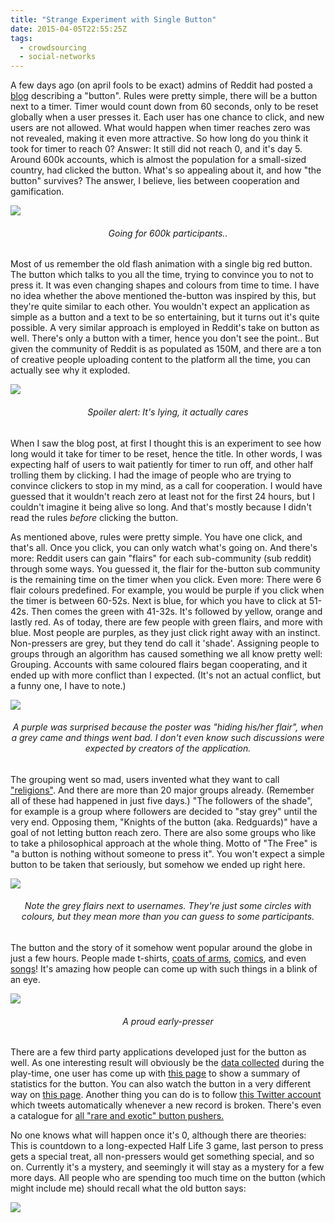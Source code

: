 ```yaml
---
title: "Strange Experiment with Single Button"
date: 2015-04-05T22:55:25Z
tags:
  - crowdsourcing
  - social-networks
---
```


A few days ago (on april fools to be exact) admins of Reddit had posted a [blog](http://www.redditblog.com/2015/04/the-button.html) describing a "button". Rules were pretty simple, there will be a button next to a timer. Timer would count down from 60 seconds, only to be reset globally when a user presses it. Each user has one chance to click, and new users are not allowed. What would happen when timer reaches zero was not revealed, making it even more attractive. So how long do you think it took for timer to reach 0? Answer: It still did not reach 0, and it's day 5. Around 600k accounts, which is almost the population for a small-sized country, had clicked the button. What's so appealing about it, and how "the button" survives? The answer, I believe, lies between cooperation and gamification.

![](/images/button-countdown.png)
<center><h6>Going for 600k participants..</h6></center>

Most of us remember the old flash animation with a single big red button. The button which talks to you all the time, trying to convince you to not to press it. It was even changing shapes and colours from time to time. I have no idea whether the above mentioned the-button was inspired by this, but they're quite similar to each other. You wouldn't expect an application as simple as a button and a text to be so entertaining, but it turns out it's quite possible. A very similar approach is employed in Reddit's take on button as well. There's only a button with a timer, hence you don't see the point.. But given the community of Reddit is as populated as 150M, and there are a ton of creative people uploading content to the platform all the time, you can actually see why it exploded.

![](/images/button-bigred-1.png)
<center><h6>Spoiler alert: It's lying, it actually cares</h6></center>

When I saw the blog post, at first I thought this is an experiment to see how long would it take for timer to be reset, hence the title. In other words, I was expecting half of users to wait patiently for timer to run off, and other half trolling them by clicking. I had the image of people who are trying to convince clickers to stop in my mind, as a call for cooperation. I would have guessed that it wouldn't reach zero at least not for the first 24 hours, but I couldn't imagine it being alive so long. And that's mostly because I didn't read the rules *before* clicking the button.

As mentioned above, rules were pretty simple. You have one click, and that's all. Once you click, you can only watch what's going on. And there's more: Reddit users can gain "flairs" for each sub-community (sub reddit) through some ways. You guessed it, the flair for the-button sub community is the remaining time on the timer when you click. Even more: There were 6 flair colours predefined. For example, you would be purple if you click when the timer is between 60-52s. Next is blue, for which you have to click at 51-42s. Then comes the green with 41-32s. It's followed by yellow, orange and lastly red. As of today, there are few people with green flairs, and more with blue. Most people are purples, as they just click right away with an instinct. Non-pressers are grey, but they tend do call it 'shade'. Assigning people to groups through an algorithm has caused something we all know pretty well: Grouping. Accounts with same coloured flairs began cooperating, and it ended up with more conflict than I expected. (It's not an actual conflict, but a funny one, I have to note.)

![](/images/button-morals.png)
<center><h6>A purple was surprised because the poster was "hiding his/her flair", when a grey came and things went bad. I don't even know such discussions were expected by creators of the application.</h6></center>

The grouping went so mad, users invented what they want to call ["religions"](http://www.reddit.com/r/thebutton/comments/31709l/official_survey_of_the_buttons_religions_record/). And there are more than 20 major groups already. (Remember all of these had happened in just five days.) "The followers of the shade", for example is a group where followers are decided to "stay grey" until the very end. Opposing them, "Knights of the button (aka. Redguards)" have a goal of not letting button reach zero. There are also some groups who like to take a philosophical approach at the whole thing. Motto of "The Free" is "a button is nothing without someone to press it". You won't expect a simple button to be taken that seriously, but somehow we ended up right here.

![](/images/button-shaders.png)
<center><h6>Note the grey flairs next to usernames. They're just some circles with colours, but they mean more than you can guess to some participants.</h6></center>

The button and the story of it somehow went popular around the globe in just a few hours. People made t-shirts, [coats of arms](http://imgur.com/a/sz8pf#1fSNiA9), [comics](http://i.imgur.com/PTTpmBK.png), and even [songs](https://clyp.it/4m5sfxd5)! It's amazing how people can come up with such things in a blink of an eye.

![](/images/button-59s.png)
<center><h6>A proud early-presser</h6></center>

There are a few third party applications developed just for the button as well. As one interesting result will obviously be the [data collected](https://docs.google.com/spreadsheets/d/1U7L8rNV38KHx81LWkvr7GwndrlOFvf1pnTgkqAXgfgE/htmlview?sle=true#gid=1147869037) during the play-time, one user has come up with [this page](http://46.101.29.145/) to show a summary of statistics for the button. You can also watch the button in a very different way on [this page](http://jamesrom.github.io/). Another thing you can do is to follow [this Twitter account](https://twitter.com/buttonchecker) which tweets automatically whenever a new record is broken. There's even a catalogue for [all "rare and exotic" button pushers.](https://docs.google.com/spreadsheets/d/1v7RV0R9Q133W2QAJSAEqAFrf5v-ACukyQ4py-iWl0jQ/htmlview?sle=true#)

No one knows what will happen once it's 0, although there are theories: This is countdown to a long-expected Half Life 3 game, last person to press gets a special treat, all non-pressers would get something special, and so on. Currently it's a mystery, and seemingly it will stay as a mystery for a few more days. All people who are spending too much time on the button (which might include me) should recall what the old button says:

![](/images/button-bigred-2.png)

